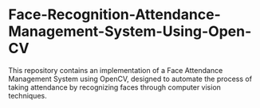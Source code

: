# Face-Recognition-Attendance-Management-System-Using-Open-CV
This repository contains an implementation of a Face Attendance Management System using OpenCV, designed to automate the process of taking attendance by recognizing faces through computer vision techniques.
